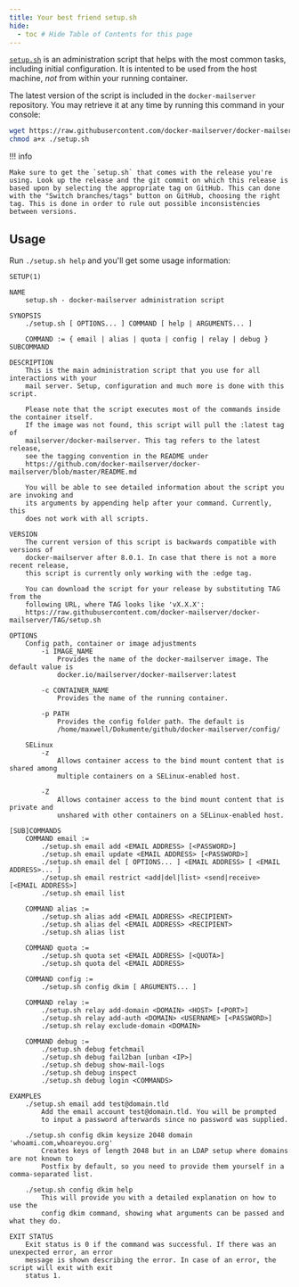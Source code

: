 ```yaml
---
title: Your best friend setup.sh
hide:
  - toc # Hide Table of Contents for this page
---
```


[`setup.sh`][github-file-setupsh] is an administration script that helps with the most common tasks, including initial configuration. It is intented to be used from the host machine, _not_ from within your running container.

The latest version of the script is included in the `docker-mailserver` repository. You may retrieve it at any time by running this command in your console:

```sh
wget https://raw.githubusercontent.com/docker-mailserver/docker-mailserver/master/setup.sh
chmod a+x ./setup.sh
```

!!! info

    Make sure to get the `setup.sh` that comes with the release you're using. Look up the release and the git commit on which this release is based upon by selecting the appropriate tag on GitHub. This can done with the "Switch branches/tags" button on GitHub, choosing the right tag. This is done in order to rule out possible inconsistencies between versions.

## Usage

Run `./setup.sh help` and you'll get some usage information:

```TXT
SETUP(1)

NAME
    setup.sh - docker-mailserver administration script

SYNOPSIS
    ./setup.sh [ OPTIONS... ] COMMAND [ help | ARGUMENTS... ]

    COMMAND := { email | alias | quota | config | relay | debug } SUBCOMMAND

DESCRIPTION
    This is the main administration script that you use for all interactions with your
    mail server. Setup, configuration and much more is done with this script.

    Please note that the script executes most of the commands inside the container itself.
    If the image was not found, this script will pull the :latest tag of
    mailserver/docker-mailserver. This tag refers to the latest release,
    see the tagging convention in the README under
    https://github.com/docker-mailserver/docker-mailserver/blob/master/README.md

    You will be able to see detailed information about the script you are invoking and
    its arguments by appending help after your command. Currently, this
    does not work with all scripts.

VERSION
    The current version of this script is backwards compatible with versions of
    docker-mailserver after 8.0.1. In case that there is not a more recent release,
    this script is currently only working with the :edge tag.

    You can download the script for your release by substituting TAG from the
    following URL, where TAG looks like 'vX.X.X':
    https://raw.githubusercontent.com/docker-mailserver/docker-mailserver/TAG/setup.sh

OPTIONS
    Config path, container or image adjustments
        -i IMAGE_NAME
            Provides the name of the docker-mailserver image. The default value is
            docker.io/mailserver/docker-mailserver:latest

        -c CONTAINER_NAME
            Provides the name of the running container.

        -p PATH
            Provides the config folder path. The default is
            /home/maxwell/Dokumente/github/docker-mailserver/config/

    SELinux
        -z
            Allows container access to the bind mount content that is shared among
            multiple containers on a SELinux-enabled host.

        -Z
            Allows container access to the bind mount content that is private and
            unshared with other containers on a SELinux-enabled host.

[SUB]COMMANDS
    COMMAND email :=
        ./setup.sh email add <EMAIL ADDRESS> [<PASSWORD>]
        ./setup.sh email update <EMAIL ADDRESS> [<PASSWORD>]
        ./setup.sh email del [ OPTIONS... ] <EMAIL ADDRESS> [ <EMAIL ADDRESS>... ]
        ./setup.sh email restrict <add|del|list> <send|receive> [<EMAIL ADDRESS>]
        ./setup.sh email list

    COMMAND alias :=
        ./setup.sh alias add <EMAIL ADDRESS> <RECIPIENT>
        ./setup.sh alias del <EMAIL ADDRESS> <RECIPIENT>
        ./setup.sh alias list

    COMMAND quota :=
        ./setup.sh quota set <EMAIL ADDRESS> [<QUOTA>]
        ./setup.sh quota del <EMAIL ADDRESS>

    COMMAND config :=
        ./setup.sh config dkim [ ARGUMENTS... ]

    COMMAND relay :=
        ./setup.sh relay add-domain <DOMAIN> <HOST> [<PORT>]
        ./setup.sh relay add-auth <DOMAIN> <USERNAME> [<PASSWORD>]
        ./setup.sh relay exclude-domain <DOMAIN>

    COMMAND debug :=
        ./setup.sh debug fetchmail
        ./setup.sh debug fail2ban [unban <IP>]
        ./setup.sh debug show-mail-logs
        ./setup.sh debug inspect
        ./setup.sh debug login <COMMANDS>

EXAMPLES
    ./setup.sh email add test@domain.tld
        Add the email account test@domain.tld. You will be prompted
        to input a password afterwards since no password was supplied.

    ./setup.sh config dkim keysize 2048 domain 'whoami.com,whoareyou.org'
        Creates keys of length 2048 but in an LDAP setup where domains are not known to
        Postfix by default, so you need to provide them yourself in a comma-separated list.

    ./setup.sh config dkim help
        This will provide you with a detailed explanation on how to use the 
        config dkim command, showing what arguments can be passed and what they do.

EXIT STATUS
    Exit status is 0 if the command was successful. If there was an unexpected error, an error
    message is shown describing the error. In case of an error, the script will exit with exit
    status 1.

```

[github-file-setupsh]: https://github.com/docker-mailserver/docker-mailserver/blob/master/setup.sh
